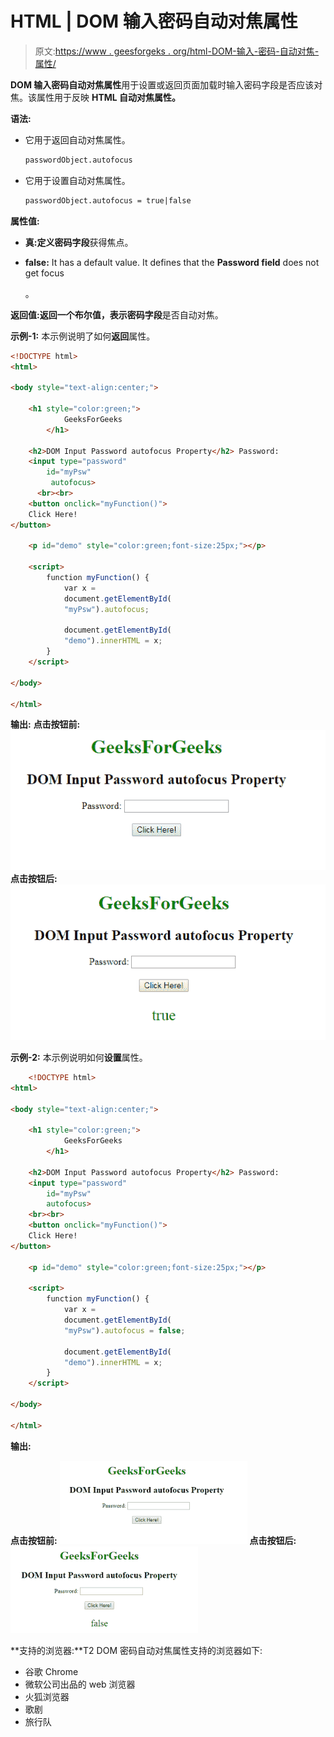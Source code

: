 # HTML | DOM 输入密码自动对焦属性

> 原文:[https://www . geesforgeks . org/html-DOM-输入-密码-自动对焦-属性/](https://www.geeksforgeeks.org/html-dom-input-password-autofocus-property/)

**DOM 输入密码自动对焦属性**用于设置或返回页面加载时输入密码字段是否应该对焦。该属性用于反映 **HTML 自动对焦属性。**

**语法:**

*   它用于返回自动对焦属性。

    ```html
    passwordObject.autofocus
    ```

*   它用于设置自动对焦属性。

    ```html
    passwordObject.autofocus = true|false
    ```

**属性值:**

*   **真:**定义**密码字段**获得焦点。
*   **false:** It has a default value. It defines that the **Password field** does not get focus

    。

**返回值:**返回一个布尔值，表示**密码字段**是否自动对焦。

**示例-1:** 本示例说明了如何**返回**属性。

```html
<!DOCTYPE html> 
<html> 

<body style="text-align:center;"> 

    <h1 style="color:green;"> 
            GeeksForGeeks 
        </h1> 

    <h2>DOM Input Password autofocus Property</h2> Password: 
    <input type="password"
        id="myPsw"
         autofocus> 
      <br><br>
    <button onclick="myFunction()"> 
    Click Here! 
</button> 

    <p id="demo" style="color:green;font-size:25px;"></p> 

    <script> 
        function myFunction() { 
            var x = 
            document.getElementById( 
            "myPsw").autofocus; 

            document.getElementById( 
            "demo").innerHTML = x; 
        } 
    </script> 

</body> 

</html> 
```

**输出:**
**点击按钮前:**
![](img/b82b319112bb59801d405b12bd6b8cb7.png)
**点击按钮后:**
![](img/0fb2d767d6a46ac07b0a90394dc03327.png)

**示例-2:** 本示例说明如何**设置**属性。

```html
    <!DOCTYPE html> 
<html> 

<body style="text-align:center;"> 

    <h1 style="color:green;"> 
            GeeksForGeeks 
        </h1> 

    <h2>DOM Input Password autofocus Property</h2> Password: 
    <input type="password"
        id="myPsw"
        autofocus> 
    <br><br>
    <button onclick="myFunction()"> 
    Click Here! 
</button> 

    <p id="demo" style="color:green;font-size:25px;"></p> 

    <script> 
        function myFunction() { 
            var x = 
            document.getElementById( 
            "myPsw").autofocus = false;

            document.getElementById( 
            "demo").innerHTML = x; 
        } 
    </script> 

</body> 

</html>                    
```

**输出:**

**点击按钮前:**
![](img/eb103ce3060dbf9dbdedb6a637f7bdbc.png)
**点击按钮后:**
![](img/fa6a8573019cbdae331b35d9731d345f.png)

**支持的浏览器:**T2 DOM 密码自动对焦属性支持的浏览器如下:

*   谷歌 Chrome
*   微软公司出品的 web 浏览器
*   火狐浏览器
*   歌剧
*   旅行队